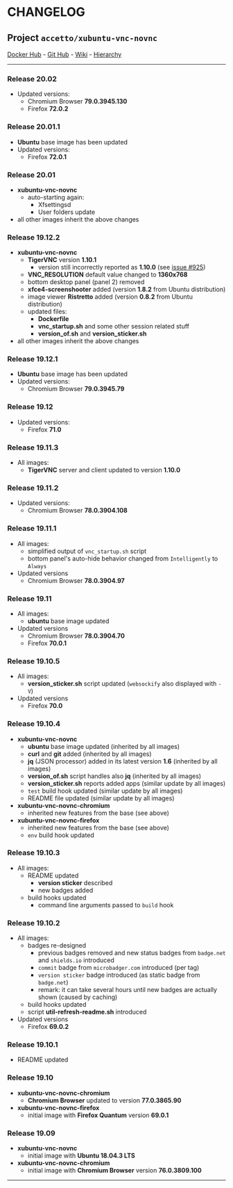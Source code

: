 # CHANGELOG

## Project `accetto/xubuntu-vnc-novnc`

[Docker Hub][this-docker] - [Git Hub][this-github] - [Wiki][this-wiki] - [Hierarchy][this-wiki-image-hierarchy]

***

### Release 20.02

- Updated versions:
  - Chromium Browser **79.0.3945.130**
  - Firefox **72.0.2**

### Release 20.01.1

- **Ubuntu** base image has been updated
- Updated versions:
  - Firefox **72.0.1**

### Release 20.01

- **xubuntu-vnc-novnc**
  - auto-starting again:
    - Xfsettingsd
    - User folders update
- all other images inherit the above changes

### Release 19.12.2

- **xubuntu-vnc-novnc**
  - **TigerVNC** version **1.10.1**
    - version still incorrectly reported as **1.10.0** (see [issue #925](https://github.com/TigerVNC/tigervnc/issues/925))
  - **VNC_RESOLUTION** default value changed to **1360x768**
  - bottom desktop panel (panel 2) removed
  - **xfce4-screenshooter** added (version **1.8.2** from Ubuntu distribution)
  - image viewer **Ristretto** added (version **0.8.2** from Ubuntu distribution)
  - updated files:
    - **Dockerfile**
    - **vnc_startup.sh** and some other session related stuff
    - **version_of.sh** and **version_sticker.sh**
- all other images inherit the above changes

### Release 19.12.1

- **Ubuntu** base image has been updated
- Updated versions:
  - Chromium Browser **79.0.3945.79**

### Release 19.12

- Updated versions:
  - Firefox **71.0**

### Release 19.11.3

- All images:
  - **TigerVNC** server and client updated to version **1.10.0**

### Release 19.11.2

- Updated versions:
  - Chromium Browser **78.0.3904.108**

### Release 19.11.1

- All images:
  - simplified output of `vnc_startup.sh` script
  - bottom panel's auto-hide behavior changed from `Intelligently` to `Always`
- Updated versions
  - Chromium Browser **78.0.3904.97**

### Release 19.11

- All images:
  - **ubuntu** base image updated
- Updated versions
  - Chromium Browser **78.0.3904.70**
  - Firefox **70.0.1**

### Release 19.10.5

- All images:
  - **version_sticker.sh** script updated (`websockify` also displayed with `-V`)
- Updated versions
  - Firefox **70.0**

### Release 19.10.4

- **xubuntu-vnc-novnc**
  - **ubuntu** base image updated (inherited by all images)
  - **curl** and **git** added (inherited by all images)
  - **jq** (JSON processor) added in its latest version **1.6** (inherited by all images)
  - **version_of.sh** script handles also **jq** (inherited by all images)
  - **version_sticker.sh** reports added apps (similar update by all images)
  - `test` build hook updated (similar update by all images)
  - README file updated (similar update by all images)
- **xubuntu-vnc-novnc-chromium**
  - inherited new features from the base (see above)
- **xubuntu-vnc-novnc-firefox**
  - inherited new features from the base (see above)
  - `env` build hook updated

### Release 19.10.3

- All images:
  - README updated
    - **version sticker** described
    - new badges added
  - build hooks updated
    - command line arguments passed to `build` hook

### Release 19.10.2

- All images:
  - badges re-designed
    - previous badges removed and new status badges from `badge.net` and `shields.io` introduced
    - `commit` badge from `microbadger.com` introduced (per tag)
    - `version sticker` badge introduced (as static badge from `badge.net`)
    - remark: it can take several hours until new badges are actually shown (caused by caching)
  - build hooks updated
  - script **util-refresh-readme.sh** introduced
- Updated versions
  - Firefox **69.0.2**

### Release 19.10.1

- README updated

### Release 19.10

- **xubuntu-vnc-novnc-chromium**
  - **Chromium Browser** updated to version **77.0.3865.90**
- **xubuntu-vnc-novnc-firefox**
  - initial image with **Firefox Quantum** version **69.0.1**

### Release 19.09

- **xubuntu-vnc-novnc**
  - initial image with **Ubuntu 18.04.3 LTS**
- **xubuntu-vnc-novnc-chromium**
  - initial image with **Chromium Browser** version **76.0.3809.100**

***

[this-docker]: https://hub.docker.com/u/accetto/

[this-github]: https://github.com/accetto/xubuntu-vnc-novnc/
[this-wiki]: https://github.com/accetto/xubuntu-vnc-novnc/wiki
[this-wiki-image-hierarchy]: https://github.com/accetto/xubuntu-vnc-novnc/wiki/Image-hierarchy
